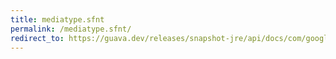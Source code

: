 ```yaml
---
title: mediatype.sfnt
permalink: /mediatype.sfnt/
redirect_to: https://guava.dev/releases/snapshot-jre/api/docs/com/google/common/net/MediaType.html#SFNT
---
```

